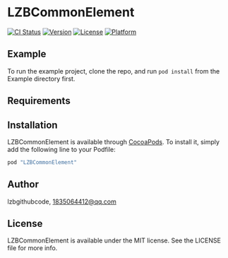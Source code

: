 # LZBCommonElement

[![CI Status](http://img.shields.io/travis/lzbgithubcode/LZBCommonElement.svg?style=flat)](https://travis-ci.org/lzbgithubcode/LZBCommonElement)
[![Version](https://img.shields.io/cocoapods/v/LZBCommonElement.svg?style=flat)](http://cocoapods.org/pods/LZBCommonElement)
[![License](https://img.shields.io/cocoapods/l/LZBCommonElement.svg?style=flat)](http://cocoapods.org/pods/LZBCommonElement)
[![Platform](https://img.shields.io/cocoapods/p/LZBCommonElement.svg?style=flat)](http://cocoapods.org/pods/LZBCommonElement)

## Example

To run the example project, clone the repo, and run `pod install` from the Example directory first.

## Requirements

## Installation

LZBCommonElement is available through [CocoaPods](http://cocoapods.org). To install
it, simply add the following line to your Podfile:

```ruby
pod "LZBCommonElement"
```

## Author

lzbgithubcode, 1835064412@qq.com

## License

LZBCommonElement is available under the MIT license. See the LICENSE file for more info.
